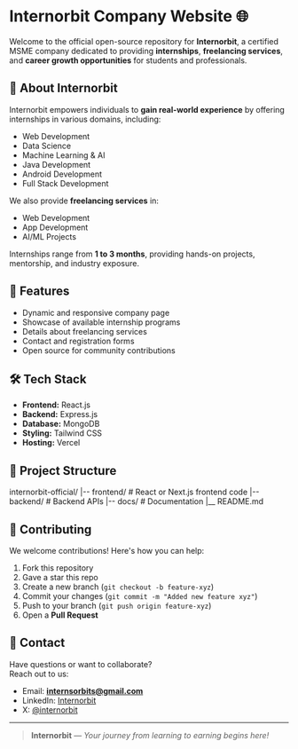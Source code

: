 # Internorbit Company Website 🌐

Welcome to the official open-source repository for **Internorbit**, a certified MSME company dedicated to providing **internships**, **freelancing services**, and **career growth opportunities** for students and professionals.

## 🚀 About Internorbit
Internorbit empowers individuals to **gain real-world experience** by offering internships in various domains, including:

- Web Development
- Data Science
- Machine Learning & AI
- Java Development
- Android Development
- Full Stack Development

We also provide **freelancing services** in:
- Web Development
- App Development
- AI/ML Projects

Internships range from **1 to 3 months**, providing hands-on projects, mentorship, and industry exposure.

## 🌟 Features
- Dynamic and responsive company page
- Showcase of available internship programs
- Details about freelancing services
- Contact and registration forms
- Open source for community contributions

## 🛠️ Tech Stack
- **Frontend:** React.js 
- **Backend:**  Express.js
- **Database:** MongoDB
- **Styling:** Tailwind CSS
- **Hosting:** Vercel

## 📂 Project Structure
internorbit-official/
|-- frontend/ # React or Next.js frontend code
|-- backend/ # Backend APIs
|-- docs/ # Documentation
|__ README.md


## 🤝 Contributing
We welcome contributions! Here's how you can help:
1. Fork this repository
2. Gave a star this repo
3. Create a new branch (`git checkout -b feature-xyz`)
4. Commit your changes (`git commit -m "Added new feature xyz"`)
5. Push to your branch (`git push origin feature-xyz`)
6. Open a **Pull Request**

## 📧 Contact
Have questions or want to collaborate?  
Reach out to us:
- Email: **internsorbits@gmail.com**
- LinkedIn: [Internorbit](https://www.linkedin.com/company/intern-orbit/)
- X: [@internorbit](https://x.com/internorbit)

---

> **Internorbit** — *Your journey from learning to earning begins here!*
